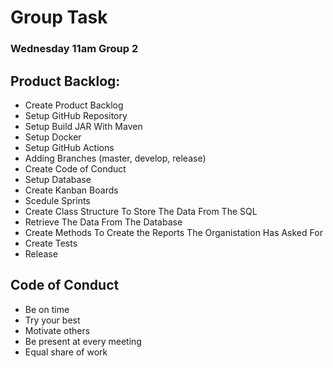# Group Task
### Wednesday 11am Group 2

## Product Backlog:
- Create Product Backlog
- Setup GitHub Repository
- Setup Build JAR With Maven
- Setup Docker
- Setup GitHub Actions
- Adding Branches (master, develop, release)
- Create Code of Conduct
- Setup Database
- Create Kanban Boards
- Scedule Sprints
- Create Class Structure To Store The Data From The SQL
- Retrieve The Data From The Database
- Create Methods To Create the Reports The Organistation Has Asked For
- Create Tests
- Release

## Code of Conduct
- Be on time
- Try your best
- Motivate others
- Be present at every meeting
- Equal share of work



